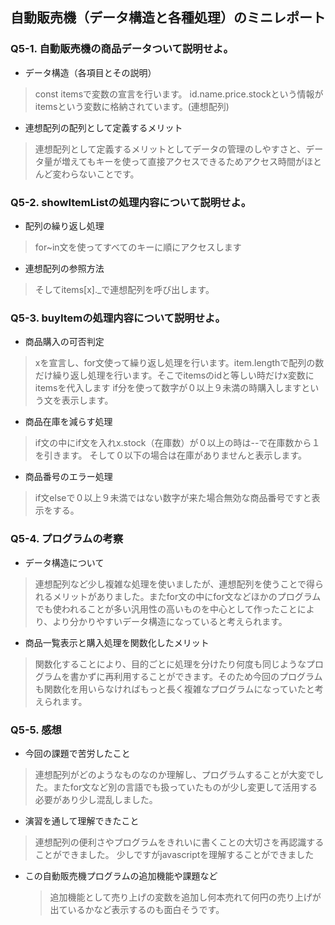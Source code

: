 ## 自動販売機（データ構造と各種処理）のミニレポート
### Q5-1. 自動販売機の商品データついて説明せよ。
* データ構造（各項目とその説明）
>const itemsで変数の宣言を行います。
>id.name.price.stockという情報がitemsという変数に格納されています。(連想配列)
* 連想配列の配列として定義するメリット
> 連想配列として定義するメリットとしてデータの管理のしやすさと、データ量が増えてもキーを使って直接アクセスできるためアクセス時間がほとんど変わらないことです。
### Q5-2. showItemListの処理内容について説明せよ。
* 配列の繰り返し処理
>for~in文を使ってすべてのキーに順にアクセスします
* 連想配列の参照方法
>そしてitems[x]._で連想配列を呼び出します。
### Q5-3. buyItemの処理内容について説明せよ。
* 商品購入の可否判定
> xを宣言し、for文使って繰り返し処理を行います。item.lengthで配列の数だけ繰り返し処理を行います。そこでitemsのidと等しい時だけx変数にitemsを代入します
>if分を使って数字が０以上９未満の時購入しますという文を表示します。
* 商品在庫を減らす処理
> if文の中にif文を入れx.stock（在庫数）が０以上の時は--で在庫数から１を引きます。
>そして０以下の場合は在庫がありませんと表示します。
* 商品番号のエラー処理
> if文elseで０以上９未満ではない数字が来た場合無効な商品番号ですと表示をする。
### Q5-4. プログラムの考察
* データ構造について
>連想配列など少し複雑な処理を使いましたが、連想配列を使うことで得られるメリットがありました。またfor文の中にfor文などほかのプログラムでも使われることが多い汎用性の高いものを中心として作ったことにより、より分かりやすいデータ構造になっていると考えられます。
* 商品一覧表示と購入処理を関数化したメリット
> 関数化することにより、目的ごとに処理を分けたり何度も同じようなプログラムを書かずに再利用することができます。そのため今回のプログラムも関数化を用いらなければもっと長く複雑なプログラムになっていたと考えられます。
### Q5-5. 感想
* 今回の課題で苦労したこと
> 連想配列がどのようなものなのか理解し、プログラムすることが大変でした。またfor文など別の言語でも扱っていたものが少し変更して活用する必要があり少し混乱しました。
* 演習を通して理解できたこと
> 連想配列の便利さやプログラムをきれいに書くことの大切さを再認識することができました。
> 少しですがjavascriptを理解することができました
* この自動販売機プログラムの追加機能や課題など
  >追加機能として売り上げの変数を追加し何本売れて何円の売り上げが出ているかなど表示するのも面白そうです。
